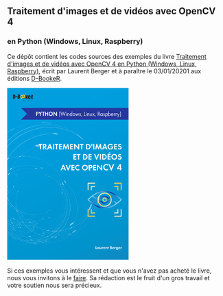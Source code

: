 ## Traitement d'images et de vidéos avec OpenCV 4
### en Python (Windows, Linux, Raspberry)

Ce dépôt contient les codes sources des exemples du livre [Traitement d'images et de vidéos avec OpenCV 4
 en Python (Windows, Linux, Raspberry)](https://www.d-booker.fr/opencv-py/609-traitement-d-images-et-de-videos-avec-opencv-4-en-python.html), écrit par Laurent Berger et à paraître le 03/01/20201 aux éditions [D-BookeR](http://www.d-booker.fr). 

![Couverture du livre](opencv4-python-couv_github.jpg)



Si ces exemples vous intéressent et que vous n'avez pas acheté le livre, nous vous invitons à le [faire](https://www.d-booker.fr/opencv-py/609-traitement-d-images-et-de-videos-avec-opencv-4-en-python.html). Sa rédaction est le fruit d'un gros travail et votre soutien nous sera précieux.

